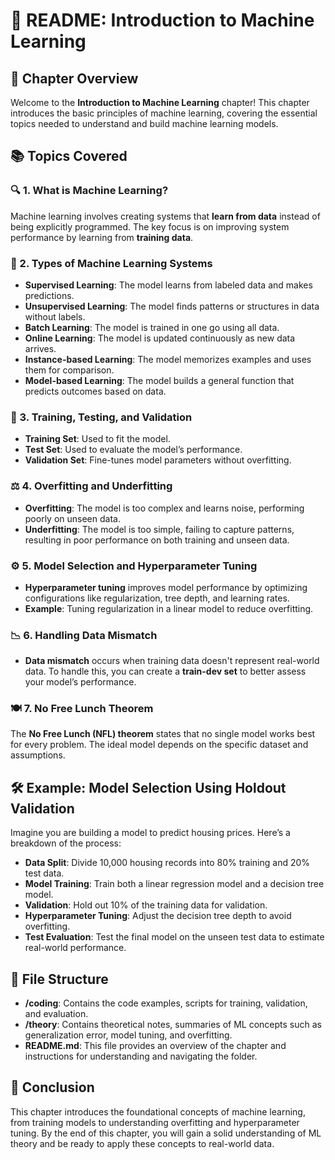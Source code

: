# 📘 README: Introduction to Machine Learning

## 📝 Chapter Overview
Welcome to the **Introduction to Machine Learning** chapter! This chapter introduces the basic principles of machine learning, covering the essential topics needed to understand and build machine learning models.

## 📚 Topics Covered

### 🔍 1. What is Machine Learning?
Machine learning involves creating systems that **learn from data** instead of being explicitly programmed. The key focus is on improving system performance by learning from **training data**.

### 🧠 2. Types of Machine Learning Systems
- **Supervised Learning**: The model learns from labeled data and makes predictions.
- **Unsupervised Learning**: The model finds patterns or structures in data without labels.
- **Batch Learning**: The model is trained in one go using all data.
- **Online Learning**: The model is updated continuously as new data arrives.
- **Instance-based Learning**: The model memorizes examples and uses them for comparison.
- **Model-based Learning**: The model builds a general function that predicts outcomes based on data.

### 🧪 3. Training, Testing, and Validation
- **Training Set**: Used to fit the model.
- **Test Set**: Used to evaluate the model’s performance.
- **Validation Set**: Fine-tunes model parameters without overfitting.

### ⚖️ 4. Overfitting and Underfitting
- **Overfitting**: The model is too complex and learns noise, performing poorly on unseen data.
- **Underfitting**: The model is too simple, failing to capture patterns, resulting in poor performance on both training and unseen data.

### ⚙️ 5. Model Selection and Hyperparameter Tuning
- **Hyperparameter tuning** improves model performance by optimizing configurations like regularization, tree depth, and learning rates.
- **Example**: Tuning regularization in a linear model to reduce overfitting.

### 📉 6. Handling Data Mismatch
- **Data mismatch** occurs when training data doesn't represent real-world data. To handle this, you can create a **train-dev set** to better assess your model’s performance.

### 🍽 7. No Free Lunch Theorem
The **No Free Lunch (NFL) theorem** states that no single model works best for every problem. The ideal model depends on the specific dataset and assumptions.

## 🛠 Example: Model Selection Using Holdout Validation

Imagine you are building a model to predict housing prices. Here’s a breakdown of the process:

- **Data Split**: Divide 10,000 housing records into 80% training and 20% test data.
- **Model Training**: Train both a linear regression model and a decision tree model.
- **Validation**: Hold out 10% of the training data for validation.
- **Hyperparameter Tuning**: Adjust the decision tree depth to avoid overfitting.
- **Test Evaluation**: Test the final model on the unseen test data to estimate real-world performance.

## 📂 File Structure
- **/coding**: Contains the code examples, scripts for training, validation, and evaluation.
- **/theory**: Contains theoretical notes, summaries of ML concepts such as generalization error, model tuning, and overfitting.
- **README.md**: This file provides an overview of the chapter and instructions for understanding and navigating the folder.

## 🏁 Conclusion
This chapter introduces the foundational concepts of machine learning, from training models to understanding overfitting and hyperparameter tuning. By the end of this chapter, you will gain a solid understanding of ML theory and be ready to apply these concepts to real-world data.
